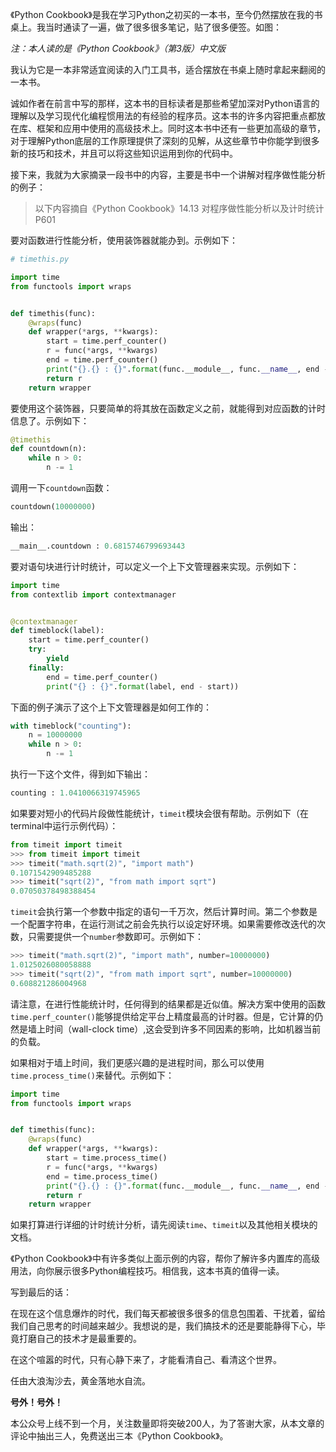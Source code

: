 《Python Cookbook》是我在学习Python之初买的一本书，至今仍然摆放在我的书桌上。我当时通读了一遍，做了很多很多笔记，贴了很多便签。如图：


*注：本人读的是《Python Cookbook》（第3版）中文版*

我认为它是一本非常适宜阅读的入门工具书，适合摆放在书桌上随时拿起来翻阅的一本书。

诚如作者在前言中写的那样，这本书的目标读者是那些希望加深对Python语言的理解以及学习现代化编程惯用法的有经验的程序员。这本书的许多内容把重点都放在库、框架和应用中使用的高级技术上。同时这本书中还有一些更加高级的章节，对于理解Python底层的工作原理提供了深刻的见解，从这些章节中你能学到很多新的技巧和技术，并且可以将这些知识运用到你的代码中。

接下来，我就为大家摘录一段书中的内容，主要是书中一个讲解对程序做性能分析的例子：

> 以下内容摘自《Python Cookbook》14.13 对程序做性能分析以及计时统计 P601

要对函数进行性能分析，使用装饰器就能办到。示例如下：

```python
# timethis.py

import time
from functools import wraps


def timethis(func):
    @wraps(func)
    def wrapper(*args, **kwargs):
        start = time.perf_counter()
        r = func(*args, **kwargs)
        end = time.perf_counter()
        print("{}.{} : {}".format(func.__module__, func.__name__, end - start))
        return r
    return wrapper
```

要使用这个装饰器，只要简单的将其放在函数定义之前，就能得到对应函数的计时信息了。示例如下：

```python
@timethis
def countdown(n):
    while n > 0:
        n -= 1
```

调用一下`countdown`函数：
```python
countdown(10000000)
```

输出：
```python
__main__.countdown : 0.6815746799693443
```

要对语句块进行计时统计，可以定义一个上下文管理器来实现。示例如下：
```python
import time
from contextlib import contextmanager


@contextmanager
def timeblock(label):
    start = time.perf_counter()
    try:
        yield
    finally:
        end = time.perf_counter()
        print("{} : {}".format(label, end - start))
```

下面的例子演示了这个上下文管理器是如何工作的：
```python
with timeblock("counting"):
    n = 10000000
    while n > 0:
        n -= 1
```

执行一下这个文件，得到如下输出：
```python
counting : 1.0410066319745965
```

如果要对短小的代码片段做性能统计，`timeit`模块会很有帮助。示例如下（在terminal中运行示例代码）：
```python
from timeit import timeit
>>> from timeit import timeit
>>> timeit("math.sqrt(2)", "import math")
0.1071542909485288
>>> timeit("sqrt(2)", "from math import sqrt")
0.07050378498388454
```

`timeit`会执行第一个参数中指定的语句一千万次，然后计算时间。第二个参数是一个配置字符串，在运行测试之前会先执行以设定好环境。如果需要修改迭代的次数，只需要提供一个`number`参数即可。示例如下：
```python
>>> timeit("math.sqrt(2)", "import math", number=10000000)
1.0125026080058888
>>> timeit("sqrt(2)", "from math import sqrt", number=10000000)
0.608821286004968
```

请注意，在进行性能统计时，任何得到的结果都是近似值。解决方案中使用的函数`time.perf_counter()`能够提供给定平台上精度最高的计时器。但是，它计算的仍然是墙上时间（wall-clock time）,这会受到许多不同因素的影响，比如机器当前的负载。

如果相对于墙上时间，我们更感兴趣的是进程时间，那么可以使用`time.process_time()`来替代。示例如下：
```python
import time
from functools import wraps


def timethis(func):
    @wraps(func)
    def wrapper(*args, **kwargs):
        start = time.process_time()
        r = func(*args, **kwargs)
        end = time.process_time()
        print("{}.{} : {}".format(func.__module__, func.__name__, end - start))
        return r
    return wrapper
```

如果打算进行详细的计时统计分析，请先阅读`time`、`timeit`以及其他相关模块的文档。

《Python Cookbook》中有许多类似上面示例的内容，帮你了解许多内置库的高级用法，向你展示很多Python编程技巧。相信我，这本书真的值得一读。

写到最后的话：

在现在这个信息爆炸的时代，我们每天都被很多很多的信息包围着、干扰着，留给我们自己思考的时间越来越少。我想说的是，我们搞技术的还是要能静得下心，毕竟打磨自己的技术才是最重要的。

在这个喧嚣的时代，只有心静下来了，才能看清自己、看清这个世界。

任由大浪淘沙去，黄金落地水自流。

**号外！号外！**

本公众号上线不到一个月，关注数量即将突破200人，为了答谢大家，从本文章的评论中抽出三人，免费送出三本《Python Cookbook》。